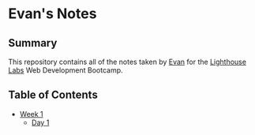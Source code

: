 # Evan's Notes

## Summary 

This repository contains all of the notes taken by [Evan](https://github.com/Hands-on-robotics) for the [Lighthouse Labs](https://www.lighthouselabs.ca/) Web Development Bootcamp.

## Table of Contents

* [Week 1](/Week_1)
  * [Day 1](/Week_1/Day_1)